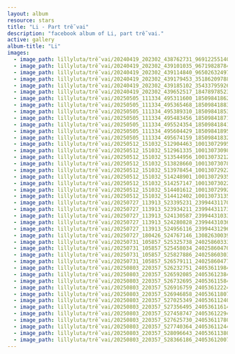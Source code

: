 ```yaml
---
layout: album
resource: stars
title: "Li - Part trễ vai"
description: "facebook album of Li, part trễ vai."
active: gallery
album-title: "Li"
images:
  - image_path: lillyluta/trễ vai/20240419_202302_438762731_969122551401622_8464110417445307106_n.jpg
  - image_path: lillyluta/trễ vai/20240419_202302_439101035_967198287849574_8105303857157264619_n.jpg
  - image_path: lillyluta/trễ vai/20240419_202302_439114840_965026324979774_5876996321000604061_n.jpg
  - image_path: lillyluta/trễ vai/20240419_202302_439179453_351862097888060_5819917416361371835_n.jpg
  - image_path: lillyluta/trễ vai/20240419_202302_439185102_3543379592620536_196062949365534931_n.jpg
  - image_path: lillyluta/trễ vai/20240419_202302_439652517_1847897852344703_4978408325550632409_n.jpg
  - image_path: lillyluta/trễ vai/20250505_111334_495311600_18509841862020590_5745304504869240809_n.jpg
  - image_path: lillyluta/trễ vai/20250505_111334_495365468_18509841883020590_5709615520322758144_n.jpg
  - image_path: lillyluta/trễ vai/20250505_111334_495389310_18509841853020590_7338898412629345905_n.jpg
  - image_path: lillyluta/trễ vai/20250505_111334_495483456_18509841871020590_4602781802948090458_n.jpg
  - image_path: lillyluta/trễ vai/20250505_111334_495524354_18509841841020590_1636773470992392551_n.jpg
  - image_path: lillyluta/trễ vai/20250505_111334_495604429_18509841895020590_1587940881164549047_n.jpg
  - image_path: lillyluta/trễ vai/20250505_111334_495674159_18509841832020590_2153451531250431948_n.jpg
  - image_path: lillyluta/trễ vai/20250512_151032_512904463_10013072995443958_5963220390222022907_n.jpg
  - image_path: lillyluta/trễ vai/20250512_151032_512961335_10013073098777281_4204077685134284288_n.jpg
  - image_path: lillyluta/trễ vai/20250512_151032_513544956_10013073212110603_1368443958718791791_n.jpg
  - image_path: lillyluta/trễ vai/20250512_151032_513828660_10013073078777283_7137590418656874407_n.jpg
  - image_path: lillyluta/trễ vai/20250512_151032_513978454_10013072922110632_2389499899520678370_n.jpg
  - image_path: lillyluta/trễ vai/20250512_151032_514248901_10013072935443964_2792526383087907875_n.jpg
  - image_path: lillyluta/trễ vai/20250512_151032_514257147_10013073022110622_1100147639187432430_n.jpg
  - image_path: lillyluta/trễ vai/20250512_151032_514401612_10013072992110625_622214816075392826_n.jpg
  - image_path: lillyluta/trễ vai/20250512_151032_514412402_10013073135443944_6950069943721683789_n.jpg
  - image_path: lillyluta/trễ vai/20250727_113913_523395231_23994431170214905_5625314554750489972_n.jpg
  - image_path: lillyluta/trễ vai/20250727_113913_523934211_23994431173548238_8826578760068848913_n.jpg
  - image_path: lillyluta/trễ vai/20250727_113913_524130587_23994431033548252_4416404949857523176_n.jpg
  - image_path: lillyluta/trễ vai/20250727_113913_524280828_23994431036881585_162519443175478238_n.jpg
  - image_path: lillyluta/trễ vai/20250727_113913_524956116_23994431296881559_2459151432392693943_n.jpg
  - image_path: lillyluta/trễ vai/20250727_180426_524767146_1308263003996508_834028006385237146_n.jpg
  - image_path: lillyluta/trễ vai/20250731_105857_525325738_24025860333738655_1703962134840859846_n.jpg
  - image_path: lillyluta/trễ vai/20250731_105857_525458034_24025860470405308_4215650955823496296_n.jpg
  - image_path: lillyluta/trễ vai/20250731_105857_525827886_24025860303738658_3417491907946071125_n.jpg
  - image_path: lillyluta/trễ vai/20250731_105857_526579111_24025860477071974_3617233547958320226_n.jpg
  - image_path: lillyluta/trễ vai/20250803_220357_526232751_24053611984296823_753605071069986322_n.jpg
  - image_path: lillyluta/trễ vai/20250803_220357_526592085_24053612384296783_6153237564995618799_n.jpg
  - image_path: lillyluta/trễ vai/20250803_220357_526732695_24053611584296863_1788767116220688526_n.jpg
  - image_path: lillyluta/trễ vai/20250803_220357_526916759_24053612224296799_2481920402701466880_n.jpg
  - image_path: lillyluta/trễ vai/20250803_220357_526946858_24053611807630174_2532130770458732919_n.jpg
  - image_path: lillyluta/trễ vai/20250803_220357_527025349_24053611240963564_2313861860072227893_n.jpg
  - image_path: lillyluta/trễ vai/20250803_220357_527356495_24053611614296860_6823561709228241720_n.jpg
  - image_path: lillyluta/trễ vai/20250803_220357_527458747_24053612294296792_7324300178141849063_n.jpg
  - image_path: lillyluta/trễ vai/20250803_220357_527625730_24053611780963510_31215089637128696_n.jpg
  - image_path: lillyluta/trễ vai/20250803_220357_527740364_24053611244296897_8164238335005231583_n.jpg
  - image_path: lillyluta/trễ vai/20250803_220357_528096643_24053611380963550_2089420887487148823_n.jpg
  - image_path: lillyluta/trễ vai/20250803_220357_528366186_24053612007630154_3206847478407885862_n.jpg
---
```

